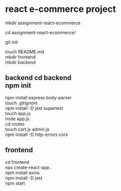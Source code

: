# react e-commerce project

mkdir assignment-react-ecommerce<br/>

cd assignment-react-ecommerce/<br/>

git init<br/>

touch README.md<br/>mkdir frontend<br/>mkdir backend<br/>

## backend cd backend<br/>npm init<br/>
npm install express body-parser<br/>
touch .gitignore<br/>
npm install -D jest supertest<br/>
touch app.js<br/>
node app.js<br/>
cd routes<br/>
touch cart.js admin.js<br/>
npm install -D http-errors cors<br/>

## frontend
cd frontend<br/>
npx create-react-app . <br/>
npm install axios<br/>
npm install -D jest<br/>
npm start<br/>

